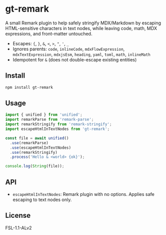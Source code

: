 # gt-remark

A small Remark plugin to help safely stringify MDX/Markdown by escaping HTML-sensitive characters in text nodes, while leaving code, math, MDX expressions, and front-matter untouched.

- Escapes: `{`, `}`, `&`, `<`, `>`, `"`, `'`, `_`
- Ignores parents: `code`, `inlineCode`, `mdxFlowExpression`, `mdxTextExpression`, `mdxjsEsm`, `heading`, `yaml`, `toml`, `math`, `inlineMath`
- Idempotent for `&` (does not double-escape existing entities)

## Install

```bash
npm install gt-remark
```

## Usage

```ts
import { unified } from 'unified';
import remarkParse from 'remark-parse';
import remarkStringify from 'remark-stringify';
import escapeHtmlInTextNodes from 'gt-remark';

const file = await unified()
  .use(remarkParse)
  .use(escapeHtmlInTextNodes)
  .use(remarkStringify)
  .process('Hello & <world> {ok}');

console.log(String(file));
```

## API

- `escapeHtmlInTextNodes`: Remark plugin with no options. Applies safe escaping to text nodes only.

## License

FSL-1.1-ALv2
